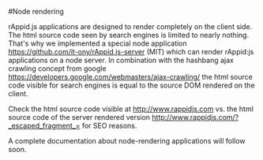 #Node rendering

rAppid.js applications are designed to render completely on the client side. The html source code seen by search engines is limited to nearly nothing. That's why we implemented a special node application https://github.com/it-ony/rAppid.js-server (MIT) which can render rAppid:js applications on a node server. In combination with the hashbang ajax crawling concept from google https://developers.google.com/webmasters/ajax-crawling/ the html source code visible for search engines is equal to the source DOM rendered on the client.

Check the html source code visible at http://www.rappidjs.com vs. the html source code of the server rendered version http://www.rappidjs.com/?_escaped_fragment_= for SEO reasons.

A complete documentation about node-rendering applications will follow soon.